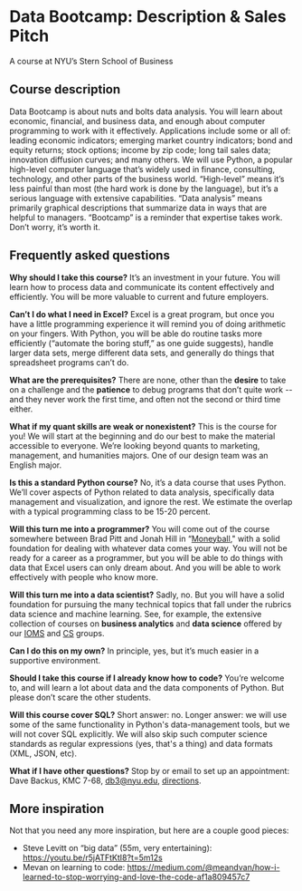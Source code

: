 # Data Bootcamp:  Description & Sales Pitch

A course at NYU’s Stern School of Business

<!--
<br> [Main course page](/)
-->


## Course description

Data Bootcamp is about nuts and bolts data analysis.  You will learn about economic, financial, and business data, and enough about computer programming to work with it effectively.  Applications include some or all of:  leading economic indicators; emerging market country indicators; bond and equity returns; stock options; income by zip code; long tail sales data; innovation diffusion curves; and many others.  We will use Python, a popular high-level computer language that’s widely used in finance, consulting, technology, and other parts of the business world.  “High-level” means it’s less painful than most (the hard work is done by the language), but it’s a serious language with extensive capabilities.  “Data analysis” means primarily graphical descriptions that summarize data in ways that are helpful to managers.  “Bootcamp” is a reminder that expertise takes work.  Don’t worry, it’s worth it.  


## Frequently asked questions

**Why should I take this course?**  It’s an investment in your future.  You will learn how to  process data and communicate its content effectively and efficiently.  You will be more valuable to current and future employers.  

**Can’t I do what I need in Excel?**  Excel is a great program, but once you have a little programming experience it will remind you of doing arithmetic on your fingers.  With Python, you will be able do routine tasks more efficiently (“automate the boring stuff,” as one guide suggests), handle larger data sets, merge different data sets, and generally do things that spreadsheet programs can’t do.    

**What are the prerequisites?**  There are none, other than the **desire** to take on a challenge and the **patience** to debug programs that don’t quite work -- and they never work the first time, and often not the second or third time either.   

**What if my quant skills are weak or nonexistent?**  This is the course for you!  We will start at the beginning and do our best to make the material accessible to everyone.  We’re looking beyond quants to marketing, management, and humanities majors.  One of our design team was an English major.  

**Is this a standard Python course?**  No, it’s a data course that uses Python.  We’ll cover aspects of Python related to data analysis, specifically data management and visualization, and ignore the rest.  We estimate the overlap with a typical programming class to be 15-20 percent.  

**Will this turn me into a programmer?**  You will come out of the course somewhere between Brad Pitt and Jonah Hill in “[Moneyball](http://en.wikipedia.org/wiki/Moneyball_(film))," with a solid foundation for dealing with whatever data comes your way.  You will not be ready for a career as a programmer, but you will be able to do things with data that Excel users can only dream about.  And you will be able to work effectively with people who know more.  

**Will this turn me into a data scientist?**  Sadly, no.  But you will have a solid foundation for pursuing the many technical topics that fall under the rubrics data science and machine learning.  See, for example, the extensive collection of courses on **business analytics** and **data science** offered by our [IOMS](http://www.stern.nyu.edu/experience-stern/about/departments-centers-initiatives/academic-departments/ioms-dept/) and [CS](https://www.cs.nyu.edu/web/index.html) groups.  

**Can I do this on my own?**  In principle, yes, but it’s much easier in a supportive environment.  

**Should I take this course if I already know how to code?**  You’re welcome to, and will learn a lot about data and the data components of Python.  But please don’t scare the other students.  

**Will this course cover SQL?** Short answer: no. Longer answer: we will use some of the same functionality in Python's data-management tools, but we will not cover SQL explicitly. We will also skip such computer science standards as regular expressions (yes, that's a thing) and data formats (XML, JSON, etc).  

**What if I have other questions?**  Stop by or email to set up an appointment:  Dave Backus, KMC 7-68, db3@nyu.edu, [directions](http://pages.stern.nyu.edu/~dbackus/).   


## More inspiration

Not that you need any more inspiration, but here are a couple good pieces:  

* Steve Levitt on “big data” (55m, very entertaining):  https://youtu.be/r5jATFtKtI8?t=5m12s
* Mevan on learning to code:  https://medium.com/@meandvan/how-i-learned-to-stop-worrying-and-love-the-code-af1a809457c7
